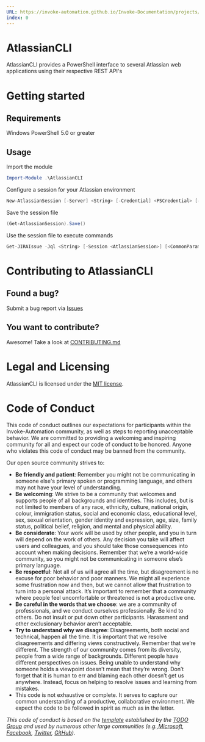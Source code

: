 ```yaml
---
URL: https://invoke-automation.github.io/Invoke-Documentation/projects/AtlassianCLI/
index: 0
---
```


AtlassianCLI
=============
AtlassianCLI provides a PowerShell interface to several Atlassian web applications using their respective REST API's

Getting started
===============
## Requirements
Windows PowerShell 5.0 or greater

## Usage
Import the module
```PowerShell
Import-Module .\AtlassianCLI
```
Configure a session for your Atlassian environment
```PowerShell
New-AtlassianSession [-Server] <String> [-Credential] <PSCredential> [-WhatIf] [-Confirm] [<CommonParameters>]
```
Save the session file
```PowerShell
(Get-AtlassianSession).Save()
```
Use the session file to execute commands
```PowerShell
Get-JIRAIssue -Jql <String> [-Session <AtlassianSession>] [<CommonParameters>]
```

Contributing to AtlassianCLI
============================
## Found a bug?
Submit a bug report via [Issues](https://github.com/Invoke-Automation/AtlassianCLI/issues)
## You want to contribute?
Awesome! Take a look at [CONTRIBUTING.md](CONTRIBUTING.md)

Legal and Licensing
===================
AtlassianCLI is licensed under the [MIT license](LICENSE.txt).

Code of Conduct
===============
This code of conduct outlines our expectations for participants within the Invoke-Automation community, as well as steps to reporting unacceptable behavior. We are committed to providing a welcoming and inspiring community for all and expect our code of conduct to be honored. Anyone who violates this code of conduct may be banned from the community.

Our open source community strives to:

* **Be friendly and patient**: Remember you might not be communicating in someone else's primary spoken or programming language, and others may not have your level of understanding.
* **Be welcoming**: We strive to be a community that welcomes and supports people of all backgrounds and identities. This includes, but is not limited to members of any race, ethnicity, culture, national origin, colour, immigration status, social and economic class, educational level, sex, sexual orientation, gender identity and expression, age, size, family status, political belief, religion, and mental and physical ability.
* **Be considerate**: Your work will be used by other people, and you in turn will depend on the work of others. Any decision you take will affect users and colleagues, and you should take those consequences into account when making decisions. Remember that we’re a world-wide community, so you might not be communicating in someone else’s primary language.
* **Be respectful**: Not all of us will agree all the time, but disagreement is no excuse for poor behavior and poor manners. We might all experience some frustration now and then, but we cannot allow that frustration to turn into a personal attack. It’s important to remember that a community where people feel uncomfortable or threatened is not a productive one.
* **Be careful in the words that we choose**: we are a community of professionals, and we conduct ourselves professionally. Be kind to others. Do not insult or put down other participants. Harassment and other exclusionary behavior aren’t acceptable.
* **Try to understand why we disagree**: Disagreements, both social and technical, happen all the time. It is important that we resolve disagreements and differing views constructively. Remember that we’re different. The strength of our community comes from its diversity, people from a wide range of backgrounds. Different people have different perspectives on issues. Being unable to understand why someone holds a viewpoint doesn’t mean that they’re wrong. Don’t forget that it is human to err and blaming each other doesn’t get us anywhere. Instead, focus on helping to resolve issues and learning from mistakes.
* This code is not exhaustive or complete. It serves to capture our common understanding of a productive, collaborative environment. We expect the code to be followed in spirit as much as in the letter.

_This code of conduct is based on the [template](http://todogroup.org/opencodeofconduct/) established by the [TODO Group](http://todogroup.org/) and used by numerous other large communities (e.g.,[Microsoft](https://opensource.microsoft.com/codeofconduct/), [Facebook](https://code.facebook.com/pages/876921332402685/open-source-code-of-conduct), [Twitter](https://engineering.twitter.com/opensource/code-of-conduct), [GitHub](http://todogroup.org/opencodeofconduct/#opensource@github.com))._